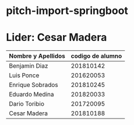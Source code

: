 # pitch-import-springboot
# Lider: Cesar Madera
| Nombre y Apellidos | codigo de alumno |
|-|-|
|Benjamin Diaz | 201810142 |
|Luis Ponce	| 201620053 |
|Enrique Sobrados | 201810245 |
| Eduardo Medina| 201820033 |
| Dario Toribio| 201720095 |
| Cesar Madera| 201810188 | 

